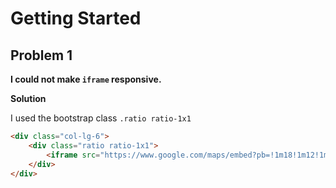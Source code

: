 # Getting Started

## Problem 1

**I could not make `iframe` responsive.**

**Solution**

I used the bootstrap class `.ratio ratio-1x1`

```html
<div class="col-lg-6">
    <div class="ratio ratio-1x1">
        <iframe src="https://www.google.com/maps/embed?pb=!1m18!1m12!1m3!1d31716.287090531176!2d3.4217404999999994!3d6.4535713!2m3!1f0!2f0!3f0!3m2!1i1024!2i768!4f13.1!3m3!1m2!1s0x103bf4cc9b07cf55%3A0xc4ae10b395418b9b!2sLagos%20Island!5e0!3m2!1sen!2sng!4v1668719706222!5m2!1sen!2sng" style="border:0;" allowfullscreen="" loading="lazy" referrerpolicy="no-referrer-when-downgrade"></iframe>
    </div> 
</div> 

```
